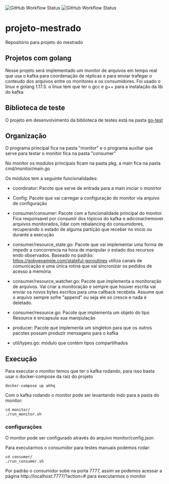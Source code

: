 ![GitHub Workflow Status](https://img.shields.io/github/workflow/status/Pedro-Magalhaes/projeto-mestrado/Go?label=Monitor%20build)
![GitHub Workflow Status](https://img.shields.io/github/workflow/status/Pedro-Magalhaes/projeto-mestrado/Go-Consumer?label=Consumer%20build)
# projeto-mestrado
Repositório para projeto do mestrado


## Projetos com golang
Nesse projeto será implementado um monitor de arquivos em tempo real que usa o kafka para coordenação de réplicas e para enviar trafegar o conteudo dos arquivos entre os monitores e os consumidores.
Foi usado o linux e golang 1.17.3. o linux tem que ter o gcc e g++ para a instalação da lib do kafka

## Biblioteca de teste

O projeto em desenvolvimento da biblioteca de testes está na pasta [go-test](./go-test/)
## Organização

O programa principal fica na pasta "monitor" e o programa auxiliar que serve para testar o monitor fica na pasta "consumer"

No monitor os modulos principais ficam na pasta pkg, a main fica na pasta cmd/monitor/main.go 

Os módulos tem a seguinte funcionalidades:

+ coordinator: Pacote que serve de entrada para a main iniciar o monirtor

+ Config: Pacote que vai carregar a configuração do monitor via arquivo de configuração

+ consumer/consumer: Pacote com a funcionalidade principal do monitor. Fica responsavel por consumir dos tópicos do kafka e adiconar/remover arquivos monitorados, lidar com rebalancing do consumidores, recuperando o 	estado de alguma partição que receber no inicio ou durante a execução

+ consumer/resource_state.go: Pacote que vai implementar uma forma de impedir a concorrencia na hora de manipular o estado 	dos recursos  endo observados. Baseado no padrão: https://gobyexample.com/stateful-goroutines utiliza canais de comunicação e uma única rotina que vai sincronizar os pedidos de acesso à memória

+ consumer/resource_watcher.go: Pacote que implementa a monitoração de arquivos. Vai criar a monitoração e sempre que houver escrita vai enviar os novos bytes escritos para uma callback recebida. Assume que o arquivo sempre sofre "append" ou seja ele só cresce e nada é deletado.

+ consumer/resource.go: Pacote que implementa um objeto do tipo Resource e encapsula sua manipulação

+ producer: Pacote que implementa um singleton para que os outros pacotes possam produzir mensagens para o kafka

+ util/types.go: módulo que contém tipos compartilhados

## Execução

Para executar o monitor temos que ter o kafka rodando, para isso basta usar o docker-compose da raiz do projeto

```
docker-compose up akhq
```

Com o kafka rodando o monitor pode ser levantando indo para a pasta do monitor:

```
cd monitor/
./run_monitor.sh
```
### configurações

O monitor pode ser configurado através do arquivo monitor/config.json

Para executarmos o consumidor para testes manuais podemos rodar:

```
cd consumer/
./run_consumer.sh
```

Por padrão o consumidor sobe na porta 7777, assim se podemos acessar a página http://localhost:7777/?action=# para executarmos o monitor

